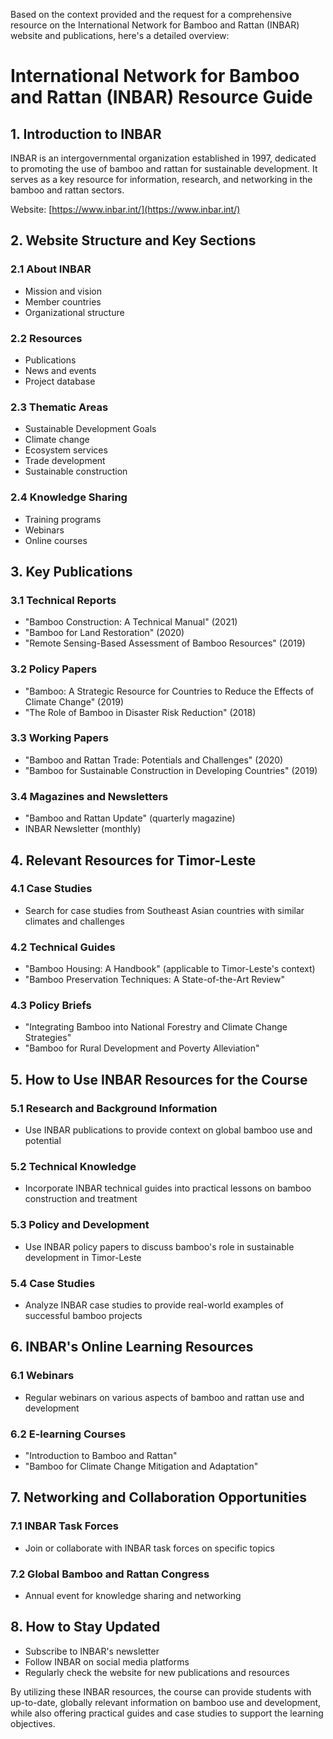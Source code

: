 Based on the context provided and the request for a comprehensive resource on the International Network for Bamboo and Rattan (INBAR) website and publications, here's a detailed overview:

# International Network for Bamboo and Rattan (INBAR) Resource Guide

## 1. Introduction to INBAR

INBAR is an intergovernmental organization established in 1997, dedicated to promoting the use of bamboo and rattan for sustainable development. It serves as a key resource for information, research, and networking in the bamboo and rattan sectors.

Website: [https://www.inbar.int/](https://www.inbar.int/)

## 2. Website Structure and Key Sections

### 2.1 About INBAR
- Mission and vision
- Member countries
- Organizational structure

### 2.2 Resources
- Publications
- News and events
- Project database

### 2.3 Thematic Areas
- Sustainable Development Goals
- Climate change
- Ecosystem services
- Trade development
- Sustainable construction

### 2.4 Knowledge Sharing
- Training programs
- Webinars
- Online courses

## 3. Key Publications

### 3.1 Technical Reports
- "Bamboo Construction: A Technical Manual" (2021)
- "Bamboo for Land Restoration" (2020)
- "Remote Sensing-Based Assessment of Bamboo Resources" (2019)

### 3.2 Policy Papers
- "Bamboo: A Strategic Resource for Countries to Reduce the Effects of Climate Change" (2019)
- "The Role of Bamboo in Disaster Risk Reduction" (2018)

### 3.3 Working Papers
- "Bamboo and Rattan Trade: Potentials and Challenges" (2020)
- "Bamboo for Sustainable Construction in Developing Countries" (2019)

### 3.4 Magazines and Newsletters
- "Bamboo and Rattan Update" (quarterly magazine)
- INBAR Newsletter (monthly)

## 4. Relevant Resources for Timor-Leste

### 4.1 Case Studies
- Search for case studies from Southeast Asian countries with similar climates and challenges

### 4.2 Technical Guides
- "Bamboo Housing: A Handbook" (applicable to Timor-Leste's context)
- "Bamboo Preservation Techniques: A State-of-the-Art Review"

### 4.3 Policy Briefs
- "Integrating Bamboo into National Forestry and Climate Change Strategies"
- "Bamboo for Rural Development and Poverty Alleviation"

## 5. How to Use INBAR Resources for the Course

### 5.1 Research and Background Information
- Use INBAR publications to provide context on global bamboo use and potential

### 5.2 Technical Knowledge
- Incorporate INBAR technical guides into practical lessons on bamboo construction and treatment

### 5.3 Policy and Development
- Use INBAR policy papers to discuss bamboo's role in sustainable development in Timor-Leste

### 5.4 Case Studies
- Analyze INBAR case studies to provide real-world examples of successful bamboo projects

## 6. INBAR's Online Learning Resources

### 6.1 Webinars
- Regular webinars on various aspects of bamboo and rattan use and development

### 6.2 E-learning Courses
- "Introduction to Bamboo and Rattan"
- "Bamboo for Climate Change Mitigation and Adaptation"

## 7. Networking and Collaboration Opportunities

### 7.1 INBAR Task Forces
- Join or collaborate with INBAR task forces on specific topics

### 7.2 Global Bamboo and Rattan Congress
- Annual event for knowledge sharing and networking

## 8. How to Stay Updated

- Subscribe to INBAR's newsletter
- Follow INBAR on social media platforms
- Regularly check the website for new publications and resources

By utilizing these INBAR resources, the course can provide students with up-to-date, globally relevant information on bamboo use and development, while also offering practical guides and case studies to support the learning objectives.